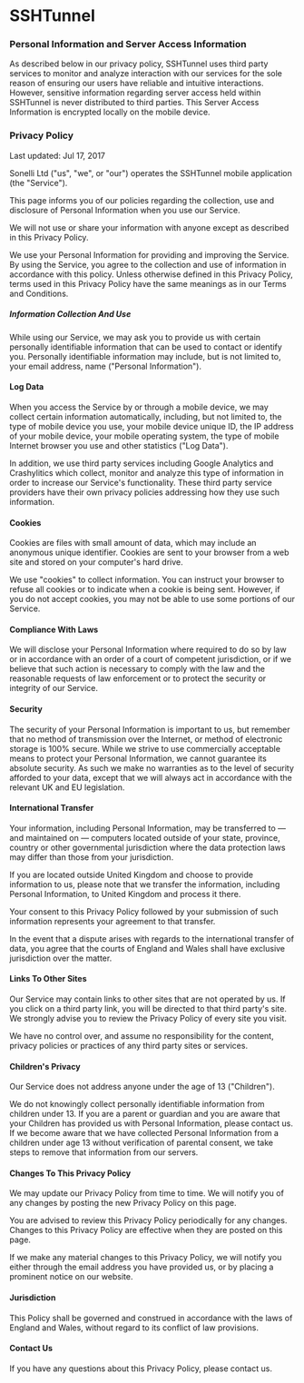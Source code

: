 # SSHTunnel

### Personal Information and Server Access Information

As described below in our privacy policy, SSHTunnel uses third party services to monitor and analyze interaction with our services for the sole reason of ensuring our users have reliable and intuitive interactions. However, sensitive information regarding server access held within SSHTunnel is never distributed to third parties. This Server Access Information is encrypted locally on the mobile device.

### Privacy Policy

Last updated: Jul 17, 2017

Sonelli Ltd ("us", "we", or "our") operates the SSHTunnel mobile application (the "Service").

This page informs you of our policies regarding the collection, use and disclosure of Personal Information when you use our Service.

We will not use or share your information with anyone except as described in this Privacy Policy.

We use your Personal Information for providing and improving the Service. By using the Service, you agree to the collection and use of information in accordance with this policy. Unless otherwise defined in this Privacy Policy, terms used in this Privacy Policy have the same meanings as in our Terms and Conditions.

##### Information Collection And Use

While using our Service, we may ask you to provide us with certain personally identifiable information that can be used to contact or identify you. Personally identifiable information may include, but is not limited to, your email address, name ("Personal Information").

#### Log Data

When you access the Service by or through a mobile device, we may collect certain information automatically, including, but not limited to, the type of mobile device you use, your mobile device unique ID, the IP address of your mobile device, your mobile operating system, the type of mobile Internet browser you use and other statistics ("Log Data").

In addition, we use third party services including Google Analytics and Crashylitics which collect, monitor and analyze this type of information in order to increase our Service's functionality. These third party service providers have their own privacy policies addressing how they use such information.

#### Cookies

Cookies are files with small amount of data, which may include an anonymous unique identifier. Cookies are sent to your browser from a web site and stored on your computer's hard drive.

We use "cookies" to collect information. You can instruct your browser to refuse all cookies or to indicate when a cookie is being sent. However, if you do not accept cookies, you may not be able to use some portions of our Service.

#### Compliance With Laws

We will disclose your Personal Information where required to do so by law or in accordance with an order of a court of competent jurisdiction, or if we believe that such action is necessary to comply with the law and the reasonable requests of law enforcement or to protect the security or integrity of our Service.

#### Security

The security of your Personal Information is important to us, but remember that no method of transmission over the Internet, or method of electronic storage is 100% secure. While we strive to use commercially acceptable means to protect your Personal Information, we cannot guarantee its absolute security. As such we make no warranties as to the level of security afforded to your data, except that we will always act in accordance with the relevant UK and EU legislation.

#### International Transfer

Your information, including Personal Information, may be transferred to — and maintained on — computers located outside of your state, province, country or other governmental jurisdiction where the data protection laws may differ than those from your jurisdiction.

If you are located outside United Kingdom and choose to provide information to us, please note that we transfer the information, including Personal Information, to United Kingdom and process it there.

Your consent to this Privacy Policy followed by your submission of such information represents your agreement to that transfer.

In the event that a dispute arises with regards to the international transfer of data, you agree that the courts of England and Wales shall have exclusive jurisdiction over the matter.

#### Links To Other Sites

Our Service may contain links to other sites that are not operated by us. If you click on a third party link, you will be directed to that third party's site. We strongly advise you to review the Privacy Policy of every site you visit.

We have no control over, and assume no responsibility for the content, privacy policies or practices of any third party sites or services.

#### Children's Privacy

Our Service does not address anyone under the age of 13 ("Children").

We do not knowingly collect personally identifiable information from children under 13. If you are a parent or guardian and you are aware that your Children has provided us with Personal Information, please contact us. If we become aware that we have collected Personal Information from a children under age 13 without verification of parental consent, we take steps to remove that information from our servers.

#### Changes To This Privacy Policy

We may update our Privacy Policy from time to time. We will notify you of any changes by posting the new Privacy Policy on this page.

You are advised to review this Privacy Policy periodically for any changes. Changes to this Privacy Policy are effective when they are posted on this page.

If we make any material changes to this Privacy Policy, we will notify you either through the email address you have provided us, or by placing a prominent notice on our website.

#### Jurisdiction

This Policy shall be governed and construed in accordance with the laws of England and Wales, without regard to its conflict of law provisions.

#### Contact Us

If you have any questions about this Privacy Policy, please contact us.
